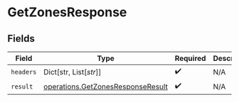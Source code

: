 # GetZonesResponse


## Fields

| Field                                                                                  | Type                                                                                   | Required                                                                               | Description                                                                            |
| -------------------------------------------------------------------------------------- | -------------------------------------------------------------------------------------- | -------------------------------------------------------------------------------------- | -------------------------------------------------------------------------------------- |
| `headers`                                                                              | Dict[str, List[*str*]]                                                                 | :heavy_check_mark:                                                                     | N/A                                                                                    |
| `result`                                                                               | [operations.GetZonesResponseResult](../../models/operations/getzonesresponseresult.md) | :heavy_check_mark:                                                                     | N/A                                                                                    |